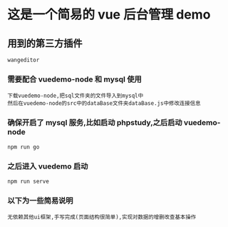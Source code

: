 # 这是一个简易的 vue 后台管理 demo

## 用到的第三方插件

```
wangeditor
```

### 需要配合 vuedemo-node 和 mysql 使用

```
下载vuedemo-node,把sql文件夹的文件导入到mysql中
然后在vuedemo-node的src中的dataBase文件夹dataBase.js中修改连接信息
```

### 确保开启了 mysql 服务,比如启动 phpstudy,之后启动 vuedemo-node

```
npm run go
```

### 之后进入 vuedemo 启动

```
npm run serve
```

### 以下为一些简易说明

```
无依赖其他ui框架,手写完成(页面结构很简单),实现对数据的增删改查基本操作
```
